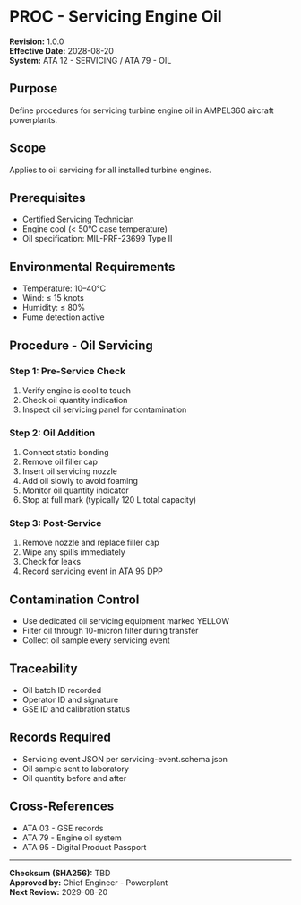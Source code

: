 # PROC - Servicing Engine Oil
**Revision:** 1.0.0  
**Effective Date:** 2028-08-20  
**System:** ATA 12 - SERVICING / ATA 79 - OIL  

## Purpose
Define procedures for servicing turbine engine oil in AMPEL360 aircraft powerplants.

## Scope
Applies to oil servicing for all installed turbine engines.

## Prerequisites
* Certified Servicing Technician
* Engine cool (< 50°C case temperature)
* Oil specification: MIL-PRF-23699 Type II

## Environmental Requirements
* Temperature: 10–40°C
* Wind: ≤ 15 knots
* Humidity: ≤ 80%
* Fume detection active

## Procedure - Oil Servicing

### Step 1: Pre-Service Check
1. Verify engine is cool to touch
2. Check oil quantity indication
3. Inspect oil servicing panel for contamination

### Step 2: Oil Addition
1. Connect static bonding
2. Remove oil filler cap
3. Insert oil servicing nozzle
4. Add oil slowly to avoid foaming
5. Monitor oil quantity indicator
6. Stop at full mark (typically 120 L total capacity)

### Step 3: Post-Service
1. Remove nozzle and replace filler cap
2. Wipe any spills immediately
3. Check for leaks
4. Record servicing event in ATA 95 DPP

## Contamination Control
* Use dedicated oil servicing equipment marked YELLOW
* Filter oil through 10-micron filter during transfer
* Collect oil sample every servicing event

## Traceability
* Oil batch ID recorded
* Operator ID and signature
* GSE ID and calibration status

## Records Required
* Servicing event JSON per servicing-event.schema.json
* Oil sample sent to laboratory
* Oil quantity before and after

## Cross-References
* ATA 03 - GSE records
* ATA 79 - Engine oil system
* ATA 95 - Digital Product Passport

---
**Checksum (SHA256):** TBD  
**Approved by:** Chief Engineer - Powerplant  
**Next Review:** 2029-08-20
